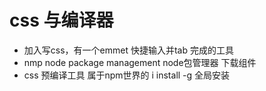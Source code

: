# css 与编译器

- 加入写css，有一个emmet 快捷输入并tab 完成的工具
- nmp
    node package management  node包管理器
        下载组件
- css 预编译工具  属于npm世界的
    i  install
    -g  全局安装